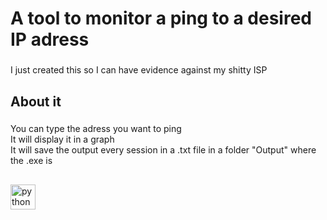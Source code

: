 <h1 align="left">A tool to monitor a ping to a desired IP adress</h1>

###

<p align="left">I just created this so I can have evidence against my shitty ISP</p>

###

<h2 align="left">About it</h2>

###

<p align="left">You can type the adress you want to ping<br>It will display it in a graph<br>It will save the output every session in a .txt file in a folder "Output" where the .exe is</p>

###

<h2 align="left"></h2>

###

<div align="left">
  <img src="https://cdn.jsdelivr.net/gh/devicons/devicon/icons/python/python-original.svg" height="40" alt="python logo"  />
</div>

###
